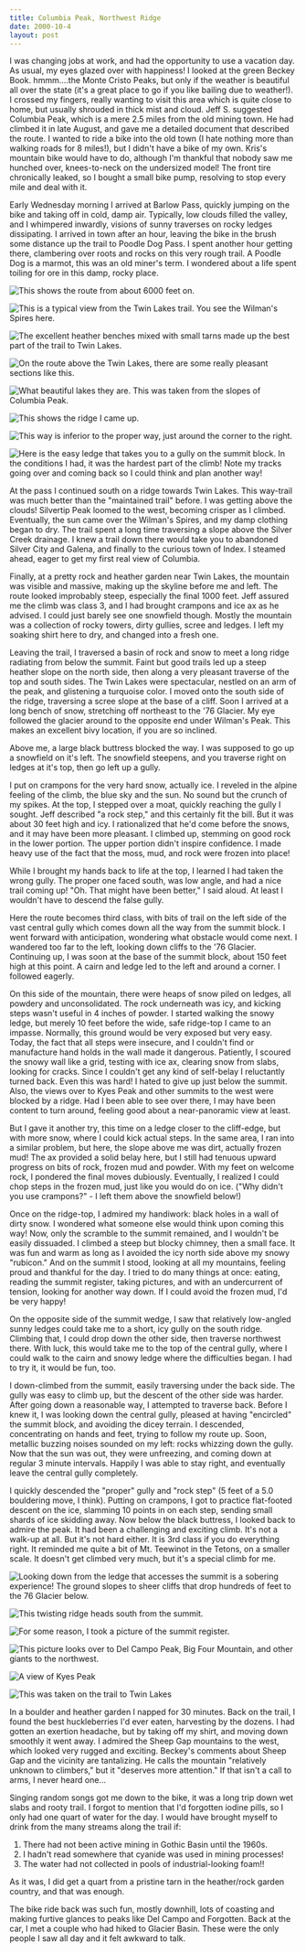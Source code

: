 ```yaml
---
title: Columbia Peak, Northwest Ridge
date: 2000-10-4
layout: post
---
```


I was changing jobs at work, and had the opportunity to use a vacation
day. As usual, my eyes glazed over with happiness! I looked at the
green Beckey Book. hmmm....the Monte Cristo Peaks, but only if the
weather is beautiful all over the state (it's a great place to go if
you like bailing due to weather!). I crossed my fingers, really
wanting to visit this area which is quite close to home, but usually
shrouded in thick mist and cloud. Jeff S. suggested Columbia Peak,
which is a mere 2.5 miles from the old mining town. He had climbed it
in late August, and gave me a detailed document that described the
route. I wanted to ride a bike into the old town (I hate nothing more
than walking roads for 8 miles!), but I didn't have a bike of my
own. Kris's mountain bike would have to do, although I'm thankful that
nobody saw me hunched over, knees-to-neck on the undersized model! The
front tire chronically leaked, so I bought a small bike pump,
resolving to stop every mile and deal with it.


Early Wednesday morning I arrived at Barlow Pass, quickly jumping on
the bike and taking off in cold, damp air. Typically, low clouds
filled the valley, and I whimpered inwardly, visions of sunny
traverses on rocky ledges dissipating. I arrived in town after an
hour, leaving the bike in the brush some distance up the trail to
Poodle Dog Pass. I spent another hour getting there, clambering over
roots and rocks on this very rough trail. A Poodle Dog is a marmot,
this was an old miner's term. I wondered about a life spent toiling
for ore in this damp, rocky place.



![This shows the route from about 6000 feet on.](images/overview2.jpg)

![This is a typical view from the Twin Lakes trail. You see the Wilman's Spires here.](images/wilmanpan.jpg)

![The excellent heather benches mixed with small tarns made up the best part of the trail to Twin Lakes.](images/heathert.jpg)

![On the route above the Twin Lakes, there are some really pleasant sections like this.](images/ridgewa.jpg)

![What beautiful lakes they are. This was taken from the slopes of Columbia Peak.](images/twinlake.jpg)

![This shows the ridge I came up.](images/downtown.jpg)

![This way is inferior to the proper way, just around the corner to the right.](images/wrongully.jpg)

![Here is the easy ledge that takes you to a gully on the summit block. In the conditions I had, it was the hardest part of the climb! Note my tracks going over and coming back so I could think and plan another way!](images/ledgev.jpg)

At the pass I continued south on a ridge towards Twin Lakes. This way-trail
was much better than the "maintained trail" before. I was getting
above the clouds! Silvertip Peak loomed to the west, becoming crisper as
I climbed. Eventually, the sun came over the Wilman's Spires, and my
damp clothing began to dry. The trail spent a long time traversing
a slope above the Silver Creek drainage. I knew a trail down
there would take you to abandoned Silver City and Galena, and finally
to the curious town of Index. I steamed ahead, eager to get my first
real view of Columbia.


Finally, at a pretty rock and heather garden near Twin Lakes, the mountain was
visible and massive, making up the skyline before me and left. The route looked
improbably steep, especially the final 1000 feet. Jeff assured me the climb was
class 3, and I had brought crampons and ice ax as he advised. I could just
barely see one snowfield though. Mostly the mountain was a collection of rocky
towers, dirty gullies, scree and ledges. I left my soaking shirt here to dry,
and changed into a fresh one.


Leaving the trail, I traversed a basin of rock and snow to meet a long
ridge radiating from below the summit. Faint but good trails led up a
steep heather slope on the north side, then along a very pleasant
traverse of the top and south sides. The Twin Lakes were spectacular,
nestled on an arm of the peak, and glistening a turquoise color. I
moved onto the south side of the ridge, traversing a
scree slope at the base of a cliff. Soon I arrived at a long bench of
snow, stretching off northeast to the '76 Glacier. My eye followed the
glacier around to the opposite end under Wilman's Peak. This makes an
excellent bivy location, if you are so inclined.


Above me, a large black buttress blocked the way. I was supposed to go
up a snowfield on it's left. The snowfield steepens, and you traverse
right on ledges at it's top, then go left up a gully.


I put on crampons for the very hard snow, actually ice. I reveled in the
alpine feeling of the climb, the blue sky and the sun. No sound but
the crunch of my spikes. At the top, I stepped over a moat, quickly
reaching the gully I sought. Jeff described "a rock step," and this
certainly fit the bill. But it was about 30 feet high and icy. I
rationalized that he'd come before the snows, and it may have been
more pleasant. I climbed up, stemming on good rock in the lower
portion. The upper portion didn't inspire confidence. I made heavy use
of the fact that the moss, mud, and rock were frozen into place!


While I brought my hands back to life at the top, I learned I had
taken the wrong gully. The proper one faced south, was low angle, and
had a nice trail coming up! "Oh. That might have been better," I said
aloud. At least I wouldn't have to descend the false gully.


Here the route becomes third class, with bits of trail on the left
side of the vast central gully which comes down all the way from the
summit block. I went forward with anticipation, wondering what
obstacle would come next. I wandered too far to the left, looking down
cliffs to the '76 Glacier. Continuing up, I was soon at the base
of the summit block, about 150 feet high at this point. A cairn and
ledge led to the left and around a corner. I followed eagerly.


On this side of the mountain, there were heaps of snow piled on
ledges, all powdery and unconsolidated. The rock underneath was icy,
and kicking steps wasn't useful in 4 inches of powder. I started
walking the snowy ledge, but merely 10 feet before the wide, safe
ridge-top I came to an impasse. Normally, this ground would be very
exposed but very easy. Today, the fact that all steps were insecure,
and I couldn't find or manufacture hand holds in the wall made it
dangerous. Patiently, I scoured the snowy wall like a grid, testing
with ice ax, clearing snow from slabs, looking for cracks. Since I
couldn't get any kind of self-belay I reluctantly turned back. Even
this was hard! I hated to give up just below the summit. Also, the
views over to Kyes Peak and other summits to the west were blocked by
a ridge. Had I been able to see over there, I may have been content to
turn around, feeling good about a near-panoramic view at least.


But I gave it another try, this time on a ledge closer to the
cliff-edge, but with more snow, where I could kick actual steps. In
the same area, I ran into a similar problem, but here, the slope above
me was dirt, actually frozen mud! The ax provided a solid belay here,
but I still had tenuous upward progress on bits of rock, frozen mud and
powder. With my feet on welcome rock, I pondered the final moves
dubiously. Eventually, I realized I could chop steps in the frozen
mud, just like you would do on ice. ("Why didn't you use crampons?" -
I left them above the snowfield below!)


Once on the ridge-top, I admired my handiwork: black holes in a wall of
dirty snow. I wondered what someone else would think upon coming this
way! Now, only the scramble to the summit remained, and I wouldn't be
easily dissuaded. I climbed a steep but blocky chimney, then a small
face. It was fun and warm as long as I avoided the icy north side
above my snowy "rubicon." And on the summit I stood, looking at all my
mountains, feeling proud and thankful for the day. I tried to do many
things at once: eating, reading the summit register, taking pictures,
and with an undercurrent of tension, looking for another way down. If
I could avoid the frozen mud, I'd be very happy!


On the opposite side of the summit wedge, I saw that relatively
low-angled sunny ledges could take me to a short, icy gully on the
south ridge. Climbing that, I could drop down the other side, then
traverse northwest there. With luck, this would take me to the top of
the central gully, where I could walk to the cairn and snowy ledge
where the difficulties began. I had to try it, it would be fun, too.


I down-climbed from the summit, easily traversing under the back
side. The gully was easy to climb up, but the descent of the other
side was harder. After going down a reasonable way, I
attempted to traverse back. Before I knew it, I was looking down the
central gully, pleased at having "encircled" the summit block, and
avoiding the dicey terrain. I descended, concentrating on hands and
feet, trying to follow my route up. Soon, metallic buzzing noises
sounded on my left: rocks whizzing down the gully. Now that the sun
was out, they were unfreezing, and coming down at regular 3 minute
intervals. Happily I was able to stay right, and eventually leave the
central gully completely.


I quickly descended the "proper" gully and "rock step" (5 feet of a
5.0 bouldering move, I think). Putting on crampons, I got to practice
flat-footed descent on the ice, slamming 10 points in on each step,
sending small shards of ice skidding away. Now below the black
buttress, I looked back to admire the peak. It had been a challenging
and exciting climb. It's not a walk-up at all. But it's not hard
either. It is 3rd class if you do everything right. It reminded me
quite a bit of Mt. Teewinot in the Tetons, on a smaller scale. It
doesn't get climbed very much, but it's a special climb for me.


![Looking down from the ledge that accesses the summit is a sobering experience! The ground slopes to sheer cliffs that drop hundreds of feet to the 76 Glacier below.](images/downled.jpg)

![This twisting ridge heads south from the summit.](images/ridge.jpg)

![For some reason, I took a picture of the summit register.](images/summitreg.jpg)

![This picture looks over to Del Campo Peak, Big Four Mountain, and other giants to the northwest.](images/gothica.jpg)

![A view of Kyes Peak](images/images/kyes1.jpg)

![This was taken on the trail to Twin Lakes](images/overview1.jpg)

In a boulder and heather garden I napped for 30 minutes. Back on the
trail, I found the best huckleberries I'd ever eaten, harvesting by
the dozens. I had gotten an exertion headache, but by taking off my
shirt, and moving down smoothly it went away. I admired the Sheep Gap
mountains to the west, which looked very rugged and exciting. Beckey's
comments about Sheep Gap and the vicinity are tantalizing. He calls
the mountain "relatively unknown to climbers," but it "deserves more
attention." If that isn't a call to arms, I never heard one...


Singing random songs got me down to the bike, it was a long trip down
wet slabs and rooty trail. I forgot to mention that I'd forgotten
iodine pills, so I only had one quart of water for the day. I would
have brought myself to drink from the many streams along the trail if:


1. There had not been active mining in Gothic Basin until the 1960s.
2. I hadn't read somewhere that cyanide was used in mining processes!
3. The water had not collected in pools of industrial-looking foam!!


As it was, I did get a quart from a pristine tarn in the heather/rock
garden country, and that was enough.


The bike ride back was such fun, mostly downhill, lots of coasting and
making furtive glances to peaks like Del Campo and Forgotten. Back at
the car, I met a couple who had hiked to Glacier Basin. These were the
only people I saw all day and it felt awkward to talk.

